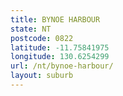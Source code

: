 ```yaml
---
title: BYNOE HARBOUR
state: NT
postcode: 0822
latitude: -11.75841975
longitude: 130.6254299
url: /nt/bynoe-harbour/
layout: suburb
---
```


